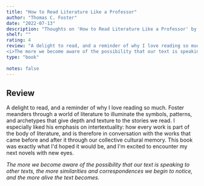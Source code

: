 ```yaml
---
title: "How to Read Literature Like a Professor"
author: "Thomas C. Foster"
date: "2022-07-13"
description: "Thoughts on 'How to Read Literature Like a Professor' by Thomas C. Foster."
shelf: ""
rating: 4
review: "A delight to read, and a reminder of why I love reading so much. Foster meanders through a world of literature to illuminate the symbols, patterns, and archetypes that give depth and texture to the stories we read. I especially liked his emphasis on intertextuality: how every work is part of the body of literature, and is therefore in conversation with the works that came before and after it through our collective cultural memory. This book was exactly what I'd hoped it would be, and I'm excited to encounter my next novels with new eyes.<br/><br/>
<i>The more we become aware of the possibility that our text is speaking to other texts, the more similarities and correspondences we begin to notice, and the more alive the text becomes.</i>"
type: "book"
 
notes: false
---
```


## Review

A delight to read, and a reminder of why I love reading so much. Foster meanders through a world of literature to illuminate the symbols, patterns, and archetypes that give depth and texture to the stories we read. I especially liked his emphasis on intertextuality: how every work is part of the body of literature, and is therefore in conversation with the works that came before and after it through our collective cultural memory. This book was exactly what I'd hoped it would be, and I'm excited to encounter my next novels with new eyes.

_The more we become aware of the possibility that our text is speaking to other texts, the more similarities and correspondences we begin to notice, and the more alive the text becomes._
